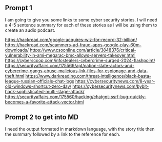 
## Prompt 1

I am going to give you some links to some cyber security stories. I will need a 4-5 sentence summary for each of these stories as I will be using them to create an audio podcast.

https://hackread.com/google-acquires-wiz-for-record-32-billion/
https://hackread.com/scammers-ad-fraud-apps-google-play-60m-downloads/
https://www.csoonline.com/article/3848376/critical-vulnerability-in-ami-megarac-bmc-allows-servers-takeover.html
https://cyberscoop.com/infostealers-cybercrime-surged-2024-flashpoint/
https://securityaffairs.com/175569/apt/nation-state-actors-and-cybercrime-gangs-abuse-malicious-lnk-files-for-espionage-and-data-theft.html
https://www.darkreading.com/threat-intelligence/black-basta-league-russian-officials-chat-logs
https://cybersecuritynews.com/8-year-old-windows-shortcut-zero-day/
https://cybersecuritynews.com/bybit-hack-sophisticated-multi-stage-attack/
https://securityaffairs.com/175560/hacking/chatgpt-ssrf-bug-quickly-becomes-a-favorite-attack-vector.html









## Prompt 2 to get into MD

I need the output formated in markdown language, with the story title then the summary followed by a link to the reference for each.